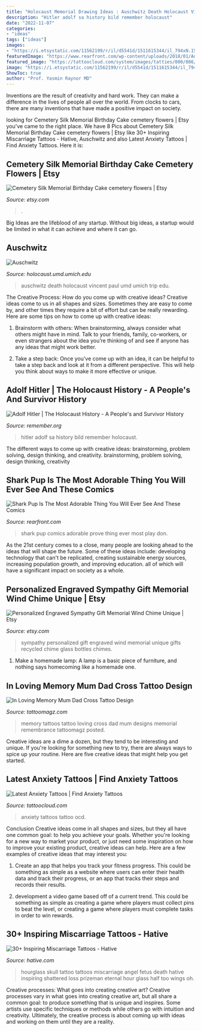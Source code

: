```yaml
---
title: "Holocaust Memorial Drawing Ideas : Auschwitz Death Holocaust Vincent Paul Umd Umich Trip Edu"
description: "Hitler adolf sa history bild remember holocaust"
date: "2022-11-07"
categories:
- "ideas"
tags: ["ideas"]
images:
- "https://i.etsystatic.com/11562199/r/il/d5541d/1511615344/il_794xN.1511615344_1rly.jpg"
featuredImage: "https://www.rearfront.com/wp-content/uploads/2018/01/Adorable-Sharkpup-29.jpg"
featured_image: "https://tattoocloud.com/system/images/tatties/000/086/509/web/phone_upload.jpg?1491925018"
image: "https://i.etsystatic.com/11562199/r/il/d5541d/1511615344/il_794xN.1511615344_1rly.jpg"
ShowToc: true
author: "Prof. Yasmin Raynor MD"
---
```



Inventions are the result of creativity and hard work. They can make a difference in the lives of people all over the world. From clocks to cars, there are many inventions that have made a positive impact on society.

	

		
looking for Cemetery Silk Memorial Birthday Cake cemetery flowers | Etsy you've came to the right place. We have 8 Pics about Cemetery Silk Memorial Birthday Cake cemetery flowers | Etsy like 30+ Inspiring Miscarriage Tattoos - Hative, Auschwitz and also Latest Anxiety Tattoos | Find Anxiety Tattoos. Here it is:
		
    
## Cemetery Silk Memorial Birthday Cake Cemetery Flowers | Etsy

<img loading=lazy src="https://i.etsystatic.com/11562199/r/il/d5541d/1511615344/il_794xN.1511615344_1rly.jpg" onerror="this.onerror=null;this.src='https://tse4.mm.bing.net/th?id=OIP.Mh3HvrcXz4lSA5nMJDX8KgHaJ4&amp;pid=15.1';" alt="Cemetery Silk Memorial Birthday Cake cemetery flowers | Etsy">

_Source: etsy.com_

>. 

	

Big Ideas are the lifeblood of any startup. Without big ideas, a startup would be limited in what it can achieve and where it can go.

    
## Auschwitz

<img loading=lazy src="https://holocaust.umd.umich.edu/trip/Auschwitz/auswallofdeath.jpg" onerror="this.onerror=null;this.src='https://tse1.mm.bing.net/th?id=OIP.WES4cKx3Wk3-oj2-TbyRugHaJ4&amp;pid=15.1';" alt="Auschwitz">

_Source: holocaust.umd.umich.edu_

>auschwitz death holocaust vincent paul umd umich trip edu. 

	

The Creative Process: How do you come up with creative ideas?
Creative ideas come to us in all shapes and sizes. Sometimes they are easy to come by, and other times they require a bit of effort but can be really rewarding. Here are some tips on how to come up with creative ideas:
1. Brainstorm with others: When brainstorming, always consider what others might have in mind. Talk to your friends, family, co-workers, or even strangers about the idea you’re thinking of and see if anyone has any ideas that might work better.

2. Take a step back: Once you’ve come up with an idea, it can be helpful to take a step back and look at it from a different perspective. This will help you think about ways to make it more effective or unique.


    
## Adolf Hitler | The Holocaust History - A People&#039;s And Survivor History

<img loading=lazy src="http://remember.org/wp-content/uploads/2018/02/adolfhitler.jpg" onerror="this.onerror=null;this.src='https://tse1.mm.bing.net/th?id=OIP.ZTxlhvbQmDOkK0VKxczJ4AHaJ4&amp;pid=15.1';" alt="Adolf Hitler | The Holocaust History - A People&#039;s and Survivor History">

_Source: remember.org_

>hitler adolf sa history bild remember holocaust. 

	

The different ways to come up with creative ideas: brainstorming, problem solving, design thinking, and creativity.
brainstorming, problem solving, design thinking, creativity

    
## Shark Pup Is The Most Adorable Thing You Will Ever See And These Comics

<img loading=lazy src="https://www.rearfront.com/wp-content/uploads/2018/01/Adorable-Sharkpup-29.jpg" onerror="this.onerror=null;this.src='https://tse2.mm.bing.net/th?id=OIP.o1XgduBeKAuMZnWI-JpXTwHaK_&amp;pid=15.1';" alt="Shark Pup Is The Most Adorable Thing You Will Ever See And These Comics">

_Source: rearfront.com_

>shark pup comics adorable prove thing ever most play don. 

	

As the 21st century comes to a close, many people are looking ahead to the ideas that will shape the future. Some of these ideas include: developing technology that can't be replicated, creating sustainable energy sources, increasing population growth, and improving education. all of which will have a significant impact on society as a whole.

    
## Personalized Engraved Sympathy Gift Memorial Wind Chime Unique | Etsy

<img loading=lazy src="https://i.etsystatic.com/7029151/r/il/e1dd17/1057951343/il_794xN.1057951343_ff4t.jpg" onerror="this.onerror=null;this.src='https://tse3.mm.bing.net/th?id=OIP.ixuaZS2IEEnaKwoS9F0AbQHaJ4&amp;pid=15.1';" alt="Personalized Engraved Sympathy Gift Memorial Wind Chime Unique | Etsy">

_Source: etsy.com_

>sympathy personalized gift engraved wind memorial unique gifts recycled chime glass bottles chimes. 

	

1. Make a homemade lamp: A lamp is a basic piece of furniture, and nothing says homecoming like a homemade one.

    
## In Loving Memory Mum Dad Cross Tattoo Design

<img loading=lazy src="http://tattoomagz.com/wp-content/uploads/in-loving-memory-tattoos-in-loving-memory-cross-tattoos-and-images-free-tattoo-designs-83618.jpg" onerror="this.onerror=null;this.src='https://tse3.mm.bing.net/th?id=OIP.urQue7EtxnsZ9EWsQ6DWnAHaJ4&amp;pid=15.1';" alt="In Loving Memory Mum Dad Cross Tattoo Design">

_Source: tattoomagz.com_

>memory tattoos tattoo loving cross dad mum designs memorial remembrance tattoomagz posted. 

	

Creative ideas are a dime a dozen, but they tend to be interesting and unique. If you're looking for something new to try, there are always ways to spice up your routine. Here are five creative ideas that might help you get started.

    
## Latest Anxiety Tattoos | Find Anxiety Tattoos

<img loading=lazy src="https://tattoocloud.com/system/images/tatties/000/086/509/web/phone_upload.jpg?1491925018" onerror="this.onerror=null;this.src='https://tse4.mm.bing.net/th?id=OIP.1yT2QPchDDfiDUdmTgHLOQHaJ4&amp;pid=15.1';" alt="Latest Anxiety Tattoos | Find Anxiety Tattoos">

_Source: tattoocloud.com_

>anxiety tattoos tattoo ocd. 

	

Conclusion
Creative ideas come in all shapes and sizes, but they all have one common goal: to help you achieve your goals. Whether you're looking for a new way to market your product, or just need some inspiration on how to improve your existing product, creative ideas can help. Here are a few examples of creative ideas that may interest you: 
1. Create an app that helps you track your fitness progress. This could be something as simple as a website where users can enter their health data and track their progress, or an app that tracks their steps and records their results.

2. development a video game based off of a current trend. This could be something as simple as creating a game where players must collect pins to beat the level, or creating a game where players must complete tasks in order to win rewards.


    
## 30+ Inspiring Miscarriage Tattoos - Hative

<img loading=lazy src="https://hative.com/wp-content/uploads/2014/04/miscarriage-tattoos/31-baby-and-skull-hourglass.jpg" onerror="this.onerror=null;this.src='https://tse1.mm.bing.net/th?id=OIP.a8gZUxpys5NfhxQi6mUq3gHaLH&amp;pid=15.1';" alt="30+ Inspiring Miscarriage Tattoos - Hative">

_Source: hative.com_

>hourglass skull tattoo tattoos miscarriage angel fetus death hative inspiring shattered loss prizeman eternal hour glass half too wings oh. 

	

Creative processes: What goes into creating creative art?
Creative processes vary in what goes into creating creative art, but all share a common goal: to produce something that is unique and inspires. Some artists use specific techniques or methods while others go with intuition and creativity. Ultimately, the creative process is about coming up with ideas and working on them until they are a reality.


